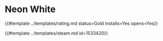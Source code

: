 # Neon White

{{#template ../templates/rating.md status=Gold installs=Yes opens=Yes}}

{{#template ../templates/steam.md id=1533420}}